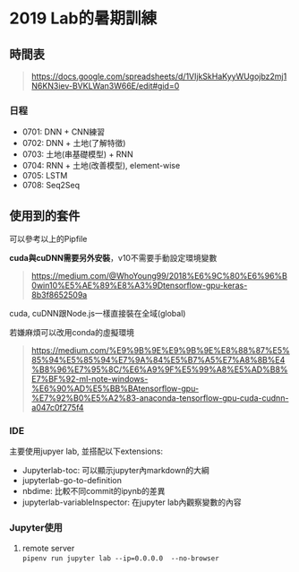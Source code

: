 # 2019 Lab的暑期訓練
## 時間表
> https://docs.google.com/spreadsheets/d/1VIjkSkHaKyyWUgojbz2mj1N6KN3iev-BVKLWan3W66E/edit#gid=0

### 日程
* 0701: DNN + CNN練習
* 0702: DNN + 土地(了解特徵)
* 0703: 土地(串基礎模型) + RNN
* 0704: RNN + 土地(改善模型), element-wise
* 0705: LSTM
* 0708: Seq2Seq

## 使用到的套件
可以參考以上的Pipfile

**cuda與cuDNN需要另外安裝**，v10不需要手動設定環境變數
> https://medium.com/@WhoYoung99/2018%E6%9C%80%E6%96%B0win10%E5%AE%89%E8%A3%9Dtensorflow-gpu-keras-8b3f8652509a

cuda, cuDNN跟Node.js一樣直接裝在全域(global)

若嫌麻煩可以改用conda的虛擬環境
> https://medium.com/%E9%9B%9E%E9%9B%9E%E8%88%87%E5%85%94%E5%85%94%E7%9A%84%E5%B7%A5%E7%A8%8B%E4%B8%96%E7%95%8C/%E6%A9%9F%E5%99%A8%E5%AD%B8%E7%BF%92-ml-note-windows-%E6%90%AD%E5%BB%BAtensorflow-gpu-%E7%92%B0%E5%A2%83-anaconda-tensorflow-gpu-cuda-cudnn-a047c0f275f4

### IDE
主要使用jupyer lab, 並搭配以下extensions:
* Jupyterlab-toc: 可以顯示jupyter內markdown的大綱
* jupyterlab-go-to-definition
* nbdime: 比較不同commit的ipynb的差異
* jupyterlab-variableInspector: 在jupyter lab內觀察變數的內容

### Jupyter使用
1. remote server  
`pipenv run jupyter lab --ip=0.0.0.0  --no-browser`
